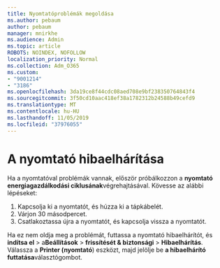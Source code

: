 ```yaml
---
title: Nyomtatóproblémák megoldása
ms.author: pebaum
author: pebaum
manager: mnirkhe
ms.audience: Admin
ms.topic: article
ROBOTS: NOINDEX, NOFOLLOW
localization_priority: Normal
ms.collection: Adm_O365
ms.custom:
- "9001214"
- "3186"
ms.openlocfilehash: 3da19ce8f44cdc08aed708e9bf238350764843f4
ms.sourcegitcommit: 3f50cd10aac418ef38a1782312b24588b49cefd9
ms.translationtype: MT
ms.contentlocale: hu-HU
ms.lasthandoff: 11/05/2019
ms.locfileid: "37976055"
---
```

# <a name="troubleshoot-your-printer"></a>A nyomtató hibaelhárítása

Ha a nyomtatóval problémák vannak, először próbálkozzon a **nyomtató energiagazdálkodási ciklusának**végrehajtásával. Kövesse az alábbi lépéseket:

1. Kapcsolja ki a nyomtatót, és húzza ki a tápkábelét.
2. Várjon 30 másodpercet.
3. Csatlakoztassa újra a nyomtatót, és kapcsolja vissza a nyomtatót.

Ha ez nem oldja meg a problémát, futtassa a nyomtató hibaelhárítót, és **indítsa el** > a**Beállítások** > **frissítését & biztonsági** > **Hibaelhárítás**. Válassza a **Printer (nyomtató**) eszközt, majd jelölje be **a hibaelhárító futtatása**választógombot.